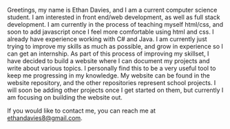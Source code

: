 

Greetings, my name is Ethan Davies, and I am a current computer science student.  I am interested in front end/web development, as well as full stack development.
I am currently in the process of teaching myself html/css, and soon to add javascript once I feel more comfortable using html and css.  I already have experience working with C# and Java.  I am currently just trying to improve my skills as much as possible, and grow in experience so I can get an internship.  As part of this process of improving my skillset, I have decided to build a website where I can document my projects and write about various topics.  I personally find this to be a very useful tool to keep me progressing in my knowledge.  My website can be found in the website repository, and the other repositories represent school projects.  I will soon be adding other projects once I get started on them, but currently I am focusing on building the website out.  

If you would like to contact me, you can reach me at ethandavies8@gmail.com.

<!---
ethandavies8/ethandavies8 is a ✨ special ✨ repository because its `README.md` (this file) appears on your GitHub profile.
You can click the Preview link to take a look at your changes.
- 👋 Hi, I’m @ethandavies8
- 👀 I’m interested in ...
- 🌱 I’m currently learning ...
- 💞️ I’m looking to collaborate on ...
- 📫 How to reach me ...
--->
